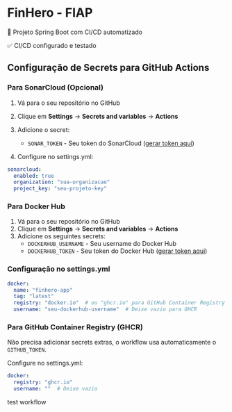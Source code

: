 # FinHero - FIAP

🚀 Projeto Spring Boot com CI/CD automatizado

✅ CI/CD configurado e testado

## Configuração de Secrets para GitHub Actions

### Para SonarCloud (Opcional)

1. Vá para o seu repositório no GitHub
2. Clique em **Settings** → **Secrets and variables** → **Actions**
3. Adicione o secret:
   - `SONAR_TOKEN` - Seu token do SonarCloud ([gerar token aqui](https://sonarcloud.io/account/security))

4. Configure no settings.yml:
```yaml
sonarcloud:
  enabled: true
  organization: "sua-organizacao"
  project_key: "seu-projeto-key"
```

### Para Docker Hub

1. Vá para o seu repositório no GitHub
2. Clique em **Settings** → **Secrets and variables** → **Actions**
3. Adicione os seguintes secrets:
   - `DOCKERHUB_USERNAME` - Seu username do Docker Hub
   - `DOCKERHUB_TOKEN` - Seu token do Docker Hub ([gerar token aqui](https://hub.docker.com/settings/security))

### Configuração no settings.yml

```yaml
docker:
  name: "finhero-app"
  tag: "latest"
  registry: "docker.io"  # ou "ghcr.io" para GitHub Container Registry
  username: "seu-dockerhub-username"  # Deixe vazio para GHCR
```

### Para GitHub Container Registry (GHCR)

Não precisa adicionar secrets extras, o workflow usa automaticamente o `GITHUB_TOKEN`.

Configure no settings.yml:
```yaml
docker:
  registry: "ghcr.io"
  username: ""  # Deixe vazio
```
test workflow
